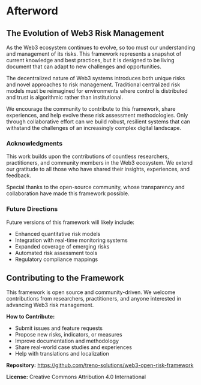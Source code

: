 # Afterword

## The Evolution of Web3 Risk Management

As the Web3 ecosystem continues to evolve, so too must our understanding and management of its risks. This framework represents a snapshot of current knowledge and best practices, but it is designed to be living document that can adapt to new challenges and opportunities.

The decentralized nature of Web3 systems introduces both unique risks and novel approaches to risk management. Traditional centralized risk models must be reimagined for environments where control is distributed and trust is algorithmic rather than institutional.

We encourage the community to contribute to this framework, share experiences, and help evolve these risk assessment methodologies. Only through collaborative effort can we build robust, resilient systems that can withstand the challenges of an increasingly complex digital landscape.

### Acknowledgments

This work builds upon the contributions of countless researchers, practitioners, and community members in the Web3 ecosystem. We extend our gratitude to all those who have shared their insights, experiences, and feedback.

Special thanks to the open-source community, whose transparency and collaboration have made this framework possible.

### Future Directions

Future versions of this framework will likely include:

- Enhanced quantitative risk models
- Integration with real-time monitoring systems
- Expanded coverage of emerging risks
- Automated risk assessment tools
- Regulatory compliance mappings

## Contributing to the Framework

This framework is open source and community-driven. We welcome contributions from researchers, practitioners, and anyone interested in advancing Web3 risk management.

**How to Contribute:**
- Submit issues and feature requests
- Propose new risks, indicators, or measures
- Improve documentation and methodology
- Share real-world case studies and experiences
- Help with translations and localization

**Repository:** https://github.com/treno-solutions/web3-open-risk-framework

**License:** Creative Commons Attribution 4.0 International 